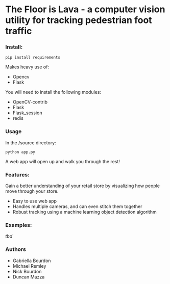 # The Floor is Lava - a computer vision utility for tracking pedestrian foot traffic

### Install:
```
pip install requirements
```
Makes heavy use of:
- Opencv
- Flask

You will need to install the following modules:
- OpenCV-contrib
- Flask
- Flask_session
- redis

### Usage
In the /source directory:
```
python app.py
```
A web app will open up and walk you through the rest!

### Features:
Gain a better understanding of your retail store by visualizing how people move through your store.
- Easy to use web app
- Handles multiple cameras, and can even stitch them together
- Robust tracking using a machine learning object detection algorithm

### Examples:
*tbd*

### Authors
* Gabriella Bourdon
* Michael Remley
* Nick Bourdon
* Duncan Mazza
